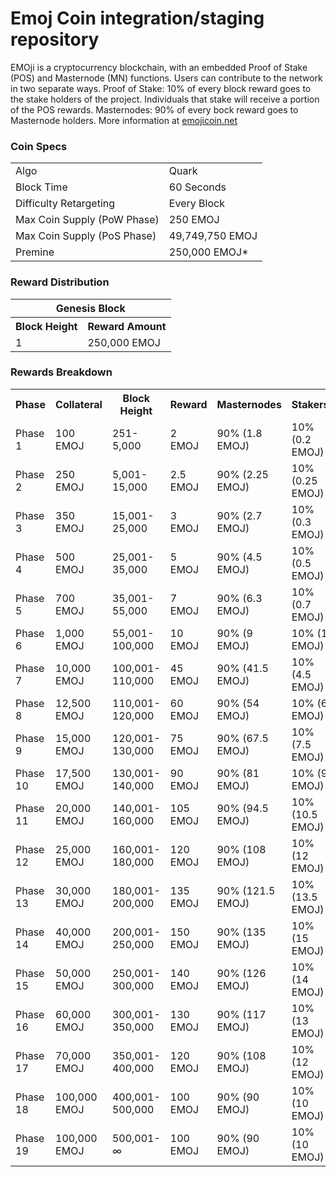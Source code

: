 Emoj Coin integration/staging repository
=====================================


EMOji is a cryptocurrency blockchain, with an embedded Proof of Stake (POS) and Masternode (MN) functions. 
Users can contribute to the network in two separate ways. 
Proof of Stake: 10% of every block reward goes to the stake holders of the project. 
Individuals that stake will receive a portion of the POS rewards. 
Masternodes: 90% of every bock reward goes to Masternode holders.
More information at [emojicoin.net](https://www.emojicoin.net) 

### Coin Specs
<table>
<tr><td>Algo</td><td>Quark</td></tr>
<tr><td>Block Time</td><td>60 Seconds</td></tr>
<tr><td>Difficulty Retargeting</td><td>Every Block</td></tr>
<tr><td>Max Coin Supply (PoW Phase)</td><td>250 EMOJ</td></tr>
<tr><td>Max Coin Supply (PoS Phase)</td><td>49,749,750 EMOJ</td></tr>
<tr><td>Premine</td><td>250,000 EMOJ*</td></tr>
</table>


### Reward Distribution

<table>
<th colspan=4>Genesis Block</th>
<tr><th>Block Height</th><th>Reward Amount</th></tr>
<tr><td>1</td><td>250,000 EMOJ</td></tr>
</table>


### Rewards Breakdown

<table>
<th>Phase</th><th>Collateral</th><th>Block Height</th><th>Reward</th><th>Masternodes</th><th>Stakers</th>
<tr><td>Phase 1</td><td>100 EMOJ</td><td>251-5,000</td><td>2 EMOJ</td><td>90% (1.8 EMOJ)</td><td>10% (0.2 EMOJ)</td></tr>
<tr><td>Phase 2</td><td>250 EMOJ</td><td>5,001-15,000</td><td>2.5 EMOJ</td><td>90% (2.25 EMOJ)</td><td>10% (0.25 EMOJ)</td></tr>
<tr><td>Phase 3</td><td>350 EMOJ</td><td>15,001-25,000</td><td>3 EMOJ</td><td>90% (2.7 EMOJ)</td><td>10% (0.3 EMOJ)</td></tr>
<tr><td>Phase 4</td><td>500 EMOJ</td><td>25,001-35,000</td><td>5 EMOJ</td><td>90% (4.5 EMOJ)</td><td>10% (0.5 EMOJ)</td></tr>
<tr><td>Phase 5</td><td>700 EMOJ</td><td>35,001-55,000</td><td>7 EMOJ</td><td>90% (6.3 EMOJ)</td><td>10% (0.7 EMOJ)</td></tr>
<tr><td>Phase 6</td><td>1,000 EMOJ</td><td>55,001-100,000</td><td>10 EMOJ</td><td>90% (9 EMOJ)</td><td>10% (1 EMOJ)</td></tr>
<tr><td>Phase 7</td><td>10,000 EMOJ</td><td>100,001-110,000</td><td>45 EMOJ</td><td>90% (41.5 EMOJ)</td><td>10% (4.5 EMOJ)</td></tr>
<tr><td>Phase 8</td><td>12,500 EMOJ</td><td>110,001-120,000</td><td>60 EMOJ</td><td>90% (54 EMOJ)</td><td>10% (6 EMOJ)</td></tr>
<tr><td>Phase 9</td><td>15,000 EMOJ</td><td>120,001-130,000</td><td>75 EMOJ</td><td>90% (67.5 EMOJ)</td><td>10% (7.5 EMOJ)</td></tr>
<tr><td>Phase 10</td><td>17,500 EMOJ</td><td>130,001-140,000</td><td>90 EMOJ</td><td>90% (81 EMOJ)</td><td>10% (9 EMOJ)</td></tr>
<tr><td>Phase 11</td><td>20,000 EMOJ</td><td>140,001-160,000</td><td>105 EMOJ</td><td>90% (94.5 EMOJ)</td><td>10% (10.5 EMOJ)</td></tr>
<tr><td>Phase 12</td><td>25,000 EMOJ</td><td>160,001-180,000</td><td>120 EMOJ</td><td>90% (108 EMOJ)</td><td>10% (12 EMOJ)</td></tr>
<tr><td>Phase 13</td><td>30,000 EMOJ</td><td>180,001-200,000</td><td>135 EMOJ</td><td>90% (121.5 EMOJ)</td><td>10% (13.5 EMOJ)</td></tr>
<tr><td>Phase 14</td><td>40,000 EMOJ</td><td>200,001-250,000</td><td>150 EMOJ</td><td>90% (135 EMOJ)</td><td>10% (15 EMOJ)</td></tr>
<tr><td>Phase 15</td><td>50,000 EMOJ</td><td>250,001-300,000</td><td>140 EMOJ</td><td>90% (126 EMOJ)</td><td>10% (14 EMOJ)</td></tr>
<tr><td>Phase 16</td><td>60,000 EMOJ</td><td>300,001-350,000</td><td>130 EMOJ</td><td>90% (117 EMOJ)</td><td>10% (13 EMOJ)</td></tr>
<tr><td>Phase 17</td><td>70,000 EMOJ</td><td>350,001-400,000</td><td>120 EMOJ</td><td>90% (108 EMOJ)</td><td>10% (12 EMOJ)</td></tr>
<tr><td>Phase 18</td><td>100,000 EMOJ</td><td>400,001-500,000</td><td>100 EMOJ</td><td>90% (90 EMOJ)</td><td>10% (10 EMOJ)</td></tr>
<tr><td>Phase 19</td><td>100,000 EMOJ</td><td>500,001-∞</td><td>100 EMOJ</td><td>90% (90 EMOJ)</td><td>10% (10 EMOJ)</td></tr>
</table>
